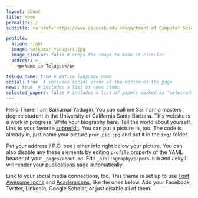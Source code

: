 ```yaml
---
layout: about
title: Home
permalink: /
subtitle: <a href='https://www.cs.ucsb.edu'>Department of Computer Science, University of California, Santa Barbara</a>.

profile:
  align: right
  image: Saikumar_Yadugiri.jpg
  image_cicular: false # crops the image to make it circular
  address: >
    <p>Name in Telugu:</p>

telugu_name: true # Native language name
social: true  # includes social icons at the bottom of the page
news: true  # includes a list of news items
selected_papers: false # includes a list of papers marked as "selected={true}"
---
```


Hello There! I am Saikumar Yadugiri. You can call me Sai.
I am a masters degree student in the University of California Santa Barbara.
This website is a work in progress.
Write your biography here. Tell the world about yourself. Link to your favorite [subreddit](http://reddit.com). You can put a picture in, too. The code is already in, just name your picture `prof_pic.jpg` and put it in the `img/` folder.

Put your address / P.O. box / other info right below your picture. You can also disable any these elements by editing `profile` property of the YAML header of your `_pages/about.md`. Edit `_bibliography/papers.bib` and Jekyll will render your [publications page](/al-folio/publications/) automatically.

Link to your social media connections, too. This theme is set up to use [Font Awesome icons](http://fortawesome.github.io/Font-Awesome/) and [Academicons](https://jpswalsh.github.io/academicons/), like the ones below. Add your Facebook, Twitter, LinkedIn, Google Scholar, or just disable all of them.
